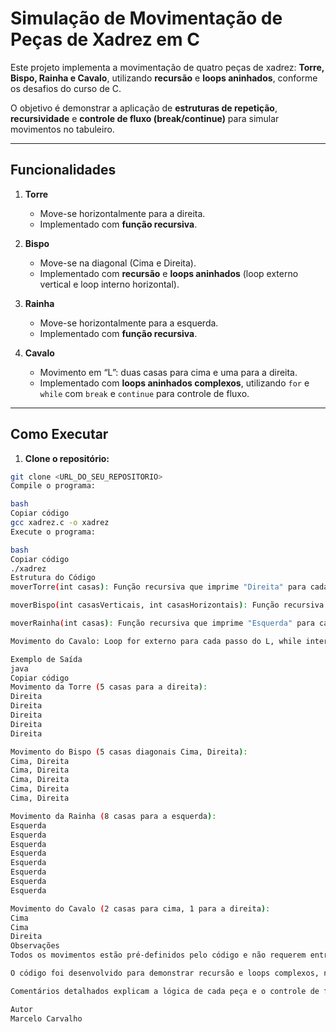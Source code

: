 # Simulação de Movimentação de Peças de Xadrez em C

Este projeto implementa a movimentação de quatro peças de xadrez: **Torre, Bispo, Rainha e Cavalo**, utilizando **recursão** e **loops aninhados**, conforme os desafios do curso de C.

O objetivo é demonstrar a aplicação de **estruturas de repetição**, **recursividade** e **controle de fluxo (break/continue)** para simular movimentos no tabuleiro.

---

## Funcionalidades

1. **Torre**  
   - Move-se horizontalmente para a direita.  
   - Implementado com **função recursiva**.

2. **Bispo**  
   - Move-se na diagonal (Cima e Direita).  
   - Implementado com **recursão** e **loops aninhados** (loop externo vertical e loop interno horizontal).

3. **Rainha**  
   - Move-se horizontalmente para a esquerda.  
   - Implementado com **função recursiva**.

4. **Cavalo**  
   - Movimento em “L”: duas casas para cima e uma para a direita.  
   - Implementado com **loops aninhados complexos**, utilizando `for` e `while` com `break` e `continue` para controle de fluxo.

---

## Como Executar

1. **Clone o repositório:**
```bash
git clone <URL_DO_SEU_REPOSITORIO>
Compile o programa:

bash
Copiar código
gcc xadrez.c -o xadrez
Execute o programa:

bash
Copiar código
./xadrez
Estrutura do Código
moverTorre(int casas): Função recursiva que imprime "Direita" para cada casa percorrida.

moverBispo(int casasVerticais, int casasHorizontais): Função recursiva com loop aninhado que imprime "Cima, Direita" para cada casa da diagonal.

moverRainha(int casas): Função recursiva que imprime "Esquerda" para cada casa percorrida.

Movimento do Cavalo: Loop for externo para cada passo do L, while interno para movimentação vertical e for interno para horizontal, com uso de break e continue.

Exemplo de Saída
java
Copiar código
Movimento da Torre (5 casas para a direita):
Direita
Direita
Direita
Direita
Direita

Movimento do Bispo (5 casas diagonais Cima, Direita):
Cima, Direita
Cima, Direita
Cima, Direita
Cima, Direita
Cima, Direita

Movimento da Rainha (8 casas para a esquerda):
Esquerda
Esquerda
Esquerda
Esquerda
Esquerda
Esquerda
Esquerda
Esquerda

Movimento do Cavalo (2 casas para cima, 1 para a direita):
Cima
Cima
Direita
Observações
Todos os movimentos estão pré-definidos pelo código e não requerem entrada do usuário.

O código foi desenvolvido para demonstrar recursão e loops complexos, não para simular um jogo completo de xadrez.

Comentários detalhados explicam a lógica de cada peça e o controle de fluxo utilizado.

Autor
Marcelo Carvalho
